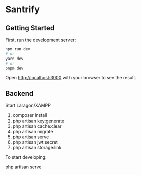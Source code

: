 # Santrify

## Getting Started

First, run the development server:

```bash
npm run dev
# or
yarn dev
# or
pnpm dev
```
Open [http://localhost:3000](http://localhost:3000) with your browser to see the result.

## Backend

Start Laragon/XAMPP

1. composer install
2. php artisan key:generate  
3. php artisan cache:clear
4. php artisan migrate
5. php artisan serve
6. php artisan jwt:secret
7. php artisan storage:link

To start developing:

php artisan serve

